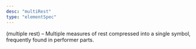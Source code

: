 ```yaml
---
desc: "multiRest"
type: "elementSpec"
---
```


(multiple rest) – Multiple measures of rest compressed into a single symbol, frequently
found in performer parts.